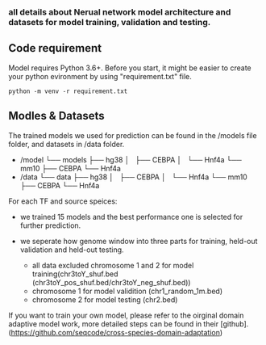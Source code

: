 ### all details about Nerual network model architecture and datasets for model training, validation and testing.

## Code requirement
Model requires Python 3.6+. Before you start, it might be easier to create your python evironment by using "requirement.txt" file.

```
python -m venv -r requirement.txt
```

## Modles & Datasets
The trained models we used for prediction can be found in the /models file folder, and datasets in /data folder.

- /model
└── models
    ├── hg38
    │   ├── CEBPA
    │   └── Hnf4a
    └── mm10
        ├── CEBPA
        └── Hnf4a
- /data	
└── data
    ├── hg38
    │   ├── CEBPA
    │   └── Hnf4a
    └── mm10
        ├── CEBPA
        └── Hnf4a

For each TF and source speices:

- we trained 15 models and the best performance one is selected for further prediction.

- we seperate how genome window into three parts for training, held-out validation and held-out testing.
  - all data excluded chromosome 1 and 2 for model training(chr3toY_shuf.bed (chr3toY_pos_shuf.bed/chr3toY_neg_shuf.bed))
  - chromosome 1 for model validition (chr1_random_1m.bed)
  - chromosome 2 for model testing (chr2.bed)
  
 
If you want to train your own model, please refer to the oirginal domain adaptive model work, more detailed steps can be found in their [github].(https://github.com/seqcode/cross-species-domain-adaptation)


